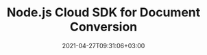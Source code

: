 ---
############################# Static ############################
layout: "product"
date: 2021-04-27T09:31:06+03:00
draft: false

product: "Conversion"
product_tag: "conversion"
platform: "Node.js"
platform_tag: "node"

############################# Head ############################
head_title: "Node.js Document Converter Cloud SDK for PDF Word Excel HTML Email"
head_description: "Node.js Cloud SDK for images and documents conversion. Use REST APIs to convert HTML, Word, Excel, PPTX, Visio, Project, PDF & email file formats."

############################# Header ############################
title: "Node.js Cloud SDK for Document Conversion"
description: "Enhance your tools & applications with document and image conversion features using REST API and Node.js Cloud SDK."
button:
    enable: true

############################# SubMenu ############################
submenu:
    enable: true
    
    left:
        img_alt: "GroupDocs.Conversion Cloud SDK for Node.js"
        image: "/sdk/272x272/groupdocs_conversion-for-node.webp"
        product: "GroupDocs.Conversion"
        platform: "Node.js"

    middle:
        button:
            # button loop
            - link: "#overview"
              text: "Overview"

            # button loop
            - link: "#features"
              text: "Features"

            # button loop
            - link: "https://docs.groupdocs.cloud/conversion/release-notes/"
              text: "Release Notes"

            # button loop
            - link: "https://purchase.groupdocs.cloud/pricing"
              text: "Pricing"

    right:
        link_download: "https://github.com/groupdocs-conversion-cloud/groupdocs-conversion-cloud-node"
        link_learn: "https://docs.groupdocs.cloud/conversion/"
        link_buy: "https://purchase.groupdocs.cloud/buy"

############################# Overview ############################
overview:
    enable: true
    content: |
      The GroupDocs.Conversion Cloud SDK for Node.js has been developed to help you get started with our document conversion REST API, which lets you seamlessly convert your documents to any format you need. With this single API, you can convert back and forth between over 50 types of documents and images, including all Microsoft Office and OpenDocument file formats, PDF documents, HTML, CAD, raster images and many more. 
    tabs:
      enable: true   
      
      ## TAB ONE ##
      tab_one:
        description: |
          An overview of the features supported by GroupDocs.Conversion

        right:
          enable: true
          icon: "fas fa-cubes"
          title: "Overview"
          content: |
            * Convert from documents
            * Convert to documents
            * Watermark pages
            * Password protect output
            

      
      ## TAB TWO ##
      tab_two:
        description: |
          GroupDocs.Conversion Cloud converts back and forth between a variety of documents and images.

        left:
          enable: true
          table:
            # table loop
            - title: "Convert From:"
              content: |
                * **Microsoft Word**: DOC, DOCX, DOCM, DOT, DOTX, DOTM, RTF
                * **OpenDocument**: ODT, OTT, ODS, ODP, OTP, OTS, ODG
                * **Microsoft Excel**: XLS, XLSX, XLSM, XLSB, XLT, XLAM
                * **Microsoft PowerPoint**: PPT, PPTX, PPS, PPSX, POT
                * **Visio‎**: VSD, VDX, VSS, VSX, VST, VTX, VSDX, VDW, VSSX, VSTX, VSDM, VSTM, VSSM
                * **Project**: MPP, MPT, MPX
                * **Microsoft OneNote**: ONE
                * **Email**: MSG, EML, EMLX
                * **Fixed Layout**: PDF, XPS
                * **Web**: HTML, MHT, MHTML
                * **AutoCAD**: DXF, DWG, DWT, STL, DWF, IFC
                * **Image files**: BMP, GIF, JPG, PNG, TIFF, multi-page TIFF, WebP, DjVu, SVG, DNG, DIB, JPC, JPEG-LS
                * **Metafile**: WMF, EMF
                * **Other**: TXT, CSV, XML, DICOM, TEX, MOBI, EPUB, ICO

        right:
          enable: true
          table:
            # table loop
            - title: "Convert To:"
              content: |
                * **Microsoft Word**: DOC, DOCX, DOCM, DOT, DOTX, DOTM, RTF
                * **OpenDocument**: ODT, OTT, ODS, ODP, OTP
                * **OpenDocument**:  XLS, XLSX, XLSM, XLSB, XLAM
                * **Microsoft PowerPoint**: PPT, PPTX, PPS, PPSX
                * **Metafiles**: WMF, EMF
                * **Image Files**: BMP, GIF, JPG, PNG, TIFF, multi-page TIFF, WebP, SVG, DNG, PSD
                * **Other**: PDF, EPUB, TXT, HTML‎

      ## TAB THREE ##
      tab_three:
        description: |
          If you do not want to use any of our SDKs or the required SDK is not available at the moment, you can still easily get started with GroupDocs.Conversion Cloud API while using your favorite language & platform.
        
        left:
          enable: true
          table:
            # table loop
            - icon: "fab fa-windows"
              title: "Operating Systems"
              content: |
                * Microsoft Windows Desktop
                * Microsoft Windows Server
                * Linux
                * MacOS

            # table loop
            - icon: "fas fa-code"
              title: "Supported Frameworks"
              content: |
                * Java 7 (1.7) and above

        right:
          enable: true
          table:
            # table loop
            - icon: "fas fa-cogs"
              title: "Development Environments"
              content: |
                * NetBeans
                * IntelliJ IDEA
                * Eclipse
            # table loop
            - icon: "fas fa-tools"
              title: "Build Automation Tool"
              content: |
                * Maven

############################# Features ############################
features:
    enable: true
    title: "Advanced Document Conversion API Features"

    feature:
      # feature loop
      - icon: "fas fa-retweet"
        content: "Convert across all common formats"

      # feature loop
      - icon: "fas fa-star"
        content: "Convert page by page or custom range of pages"

      # feature loop
      - icon: "fas fa-copy"
        content: "Watermark pages"
      
      # feature loop
      - icon: "fas fa-star"
        content: "Get high quality output files"

      # feature loop
      - icon: "fas fa-shield-alt"
        content: "Password protect output document"

      # feature loop
      - icon: "fas fa-lock"
        content: "APIs are secured and require authentication"


      

    more_feature:
      # more_feature_loop
      - title: "Convert a Multitude of Document Formats"
        content: |
          GroupDocs.Conversion REST API has the capability to perform conversion on a number of document formats. All the file formats supported by the API can be obtained using the code mentioned below:
      
      # more_feature_loop
      - title: "Get a list of supported document formats - Node.js"
        content: |
          ```js
          // Get your App SID and App Key at https://dashboard.groupdocs.cloud (free registration is required).

          // Load module and set credentials
          var GroupDocs = require('groupdocs-conversion-cloud');
          var appSid = "XXXXXXXX";
          var appKey = "XXXXXXXX";

          // Retrieve all the supported file formats
          // construct ConversionApi
          var conversionApi = GroupDocs.ConversionApi.fromKeys(appSid, appKey);
          var request = new GroupDocs.GetSupportedConversionTypesRequest();
          conversionApi.getSupportedConversionTypes(request)
              .then(function (response) {
                  console.log("== Supported File Formats ==");
                  response.forEach(function (format) {
                      console.log(format.sourceFormat + " - to - " + format.targetFormats + "\n");
                  });
              })
              .catch(function (error) {
                  console.log("Error: " + error.message);
              });
          ```

      # more_feature_loop
      - title: "Get Started in No Time"
        content: "GroupDocs.Conversion Cloud API is completely independent of your operating system, database system or development language. You can use any language and platform that supports HTTP to interact with our API. However, manually writing client code can be difficult, error-prone and time-consuming. Therefore, we have provided and support API SDKs in many development languages in order to make it easier to integrate with us. If you use SDK, it hides the REST API calls and lets you use GroupDocs.Conversion Cloud API features in a native way for your preferred language. "

      # more_feature_loop
      - title: "Security and Authentication"
        content: "The GroupDocs.Conversion Cloud API is secured and requires authentication. Users need to register at GroupDocs Cloud and get their app access key ID (appSID) and app secret access key. Authenticated requests require a signature and AppSID query parameters or OAuth 2.0 athrorization header."
      
      # more_feature_loop
      - title: "Easy Customization"
        content: "GroupDocs.Conversion Cloud SDK is 100% tested and out of the box running. The SDK is open source and has an MIT license. You can use it, and even customize it for absolutely free of charge."

############################# Support ############################
support:
    enable: true

############################# Solutions ############################
solutions:
    enable: true
    title: "GroupDocs.Conversion Cloud also offers individual document rendering SDKs for other popular languages as listed below:"

    solution:
        # solution loop
        - img_alt: "GroupDocs.Conversion Cloud SDK for cURL"
          image: "/sdk/272x272/groupdocs_conversion-for-curl.webp"
          product: "GroupDocs.Conversion"
          platform: "cURL"
          link: "/conversion/curl/"

        # solution loop
        - img_alt: "GroupDocs.Conversion Cloud SDK for .NET"
          image: "/sdk/272x272/groupdocs_conversion-for-net.webp"
          product: "GroupDocs.Conversion"
          platform: ".NET"
          link: "/conversion/net/"

        # solution loop
        - img_alt: "GroupDocs.Conversion Cloud SDK for Java"
          image: "/sdk/272x272/groupdocs_conversion-for-java.webp"
          product: "GroupDocs.Conversion"
          platform: "Java"
          link: "/conversion/java/"

        # solution loop
        - img_alt: "GroupDocs.Conversion Cloud SDK for PHP"
          image: "/sdk/272x272/groupdocs_conversion-for-php.webp"
          product: "GroupDocs.Conversion"
          platform: "PHP"
          link: "/conversion/php/"

        # solution loop
        - img_alt: "GroupDocs.Conversion Cloud SDK for Python"
          image: "/sdk/272x272/groupdocs_conversion-for-python.webp"
          product: "GroupDocs.Conversion"
          platform: "Python"
          link: "/conversion/python/"

        # solution loop
        - img_alt: "GroupDocs.Conversion Cloud SDK for Ruby"
          image: "/sdk/272x272/groupdocs_conversion-for-ruby.webp"
          product: "GroupDocs.Conversion"
          platform: "Ruby"
          link: "/conversion/ruby/"

        # solution loop
        - img_alt: "GroupDocs.Conversion Cloud SDK for Node.js"
          image: "/sdk/272x272/groupdocs_conversion-for-node.webp"
          product: "GroupDocs.Conversion"
          platform: "Node.js"
          link: "/conversion/nodejs/"

        # solution loop
        - img_alt: "GroupDocs.Conversion Cloud SDK for Android"
          image: "/sdk/272x272/groupdocs_conversion-for-android.webp"
          product: "GroupDocs.Conversion"
          platform: "Android"
          link: "/conversion/android/"

############################# Back to top ###############################
back_to_top:
  enable: true
---